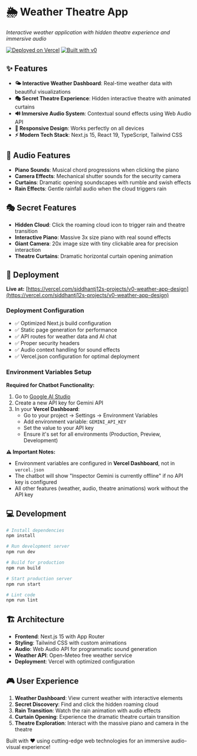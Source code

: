 # 🌦️ Weather Theatre App

*Interactive weather application with hidden theatre experience and immersive audio*

[![Deployed on Vercel](https://img.shields.io/badge/Deployed%20on-Vercel-black?style=for-the-badge&logo=vercel)](https://vercel.com/siddhantj12s-projects/v0-weather-app-design)
[![Built with v0](https://img.shields.io/badge/Built%20with-v0.app-black?style=for-the-badge)](https://v0.app/chat/projects/MsdEE76LdPi)

## ✨ Features

- **🌤️ Interactive Weather Dashboard**: Real-time weather data with beautiful visualizations
- **🎭 Secret Theatre Experience**: Hidden interactive theatre with animated curtains
- **🔊 Immersive Audio System**: Contextual sound effects using Web Audio API
- **📱 Responsive Design**: Works perfectly on all devices
- **⚡ Modern Tech Stack**: Next.js 15, React 19, TypeScript, Tailwind CSS

## 🎵 Audio Features

- **Piano Sounds**: Musical chord progressions when clicking the piano
- **Camera Effects**: Mechanical shutter sounds for the security camera
- **Curtains**: Dramatic opening soundscapes with rumble and swish effects
- **Rain Effects**: Gentle rainfall audio when the cloud triggers rain

## 🎭 Secret Features

- **Hidden Cloud**: Click the roaming cloud icon to trigger rain and theatre transition
- **Interactive Piano**: Massive 3x size piano with real sound effects
- **Giant Camera**: 20x image size with tiny clickable area for precision interaction
- **Theatre Curtains**: Dramatic horizontal curtain opening animation

## 🚀 Deployment

**Live at:** [https://vercel.com/siddhantj12s-projects/v0-weather-app-design](https://vercel.com/siddhantj12s-projects/v0-weather-app-design)

### Deployment Configuration
- ✅ Optimized Next.js build configuration
- ✅ Static page generation for performance
- ✅ API routes for weather data and AI chat
- ✅ Proper security headers
- ✅ Audio context handling for sound effects
- ✅ Vercel.json configuration for optimal deployment

### Environment Variables Setup

**Required for Chatbot Functionality:**
1. Go to [Google AI Studio](https://aistudio.google.com/app/apikey)
2. Create a new API key for Gemini API
3. In your **Vercel Dashboard**:
   - Go to your project → Settings → Environment Variables
   - Add environment variable: `GEMINI_API_KEY`
   - Set the value to your API key
   - Ensure it's set for all environments (Production, Preview, Development)

**⚠️ Important Notes:**
- Environment variables are configured in **Vercel Dashboard**, not in `vercel.json`
- The chatbot will show "Inspector Gemini is currently offline" if no API key is configured
- All other features (weather, audio, theatre animations) work without the API key

## 💻 Development

```bash
# Install dependencies
npm install

# Run development server
npm run dev

# Build for production
npm run build

# Start production server
npm run start

# Lint code
npm run lint
```

## 🏗️ Architecture

- **Frontend**: Next.js 15 with App Router
- **Styling**: Tailwind CSS with custom animations
- **Audio**: Web Audio API for programmatic sound generation
- **Weather API**: Open-Meteo free weather service
- **Deployment**: Vercel with optimized configuration

## 🎮 User Experience

1. **Weather Dashboard**: View current weather with interactive elements
2. **Secret Discovery**: Find and click the hidden roaming cloud
3. **Rain Transition**: Watch the rain animation with audio effects
4. **Curtain Opening**: Experience the dramatic theatre curtain transition
5. **Theatre Exploration**: Interact with the massive piano and camera in the theatre

Built with ❤️ using cutting-edge web technologies for an immersive audio-visual experience!
